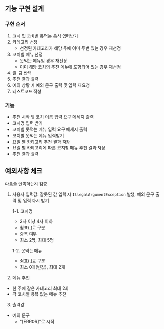 ## 기능 구현 설계

### 구현 순서

1. 코치 및 코치별 못먹는 음식 입력받기
2. 카테고리 선정
   - 선정된 카테고리가 해당 주에 이미 두번 있는 경우 재선정
3. 코치별 메뉴 선정
   - 못먹는 메뉴일 경우 재선정
   - 이미 해당 코치의 추천 메뉴에 포함되어 있는 경우 재선정
4. 월-금 반복
5. 추천 결과 출력
6. 예외 상황 시 예외 문구 출력 및 입력 재요청
7. 테스트코드 작성

### 기능

- 추천 시작 및 코치 이름 입력 요구 메세지 출력
- 코치명 입력 받기
- 코치별 못먹는 메뉴 입력 요구 메세지 출력
- 코치별 못먹는 메뉴 입력받기
- 요일 별 카테고리 추천 결과 저장
- 요일 별 카테고리에 따른 코치별 메뉴 추천 결과 저장
- 추천 결과 출력

## 예외사항 체크

다음을 만족하는지 검증

1. 사용자 입력값: 잘못된 값 입력 시 `IllegalArgumentException` 발생, 예외 문구 출력 및 입력 다시 받기

   1-1. 코치명

   - 2자 이상 4자 이하
   - 쉼표(,)로 구분
   - 중복 여부
   - 최소 2명, 최대 5명

   1-2. 못먹는 메뉴

   - 쉼표(,)로 구분
   - 최소 0개(빈값), 최대 2개

2. 메뉴 추천

- 한 주에 같은 카테고리 최대 2회
- 각 코치별 중복 없는 메뉴 추천

3. 출력값

- 예외 문구
  - "[ERROR]"로 시작
